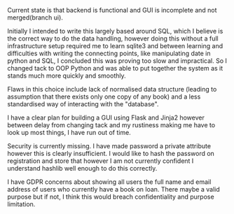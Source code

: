 Current state is that backend is functional and GUI is incomplete and not merged(branch ui).

Initially I intended to write this largely based around SQL, which I believe is the
 correct way to do the data handling, however doing this without a full infrastructure 
 setup required me to learn sqlite3 and between learning and difficulties with writing
 the connecting points, like manipulating date in python and SQL, I concluded this was
 proving too slow and impractical. So I changed tack to OOP Python and was able to put
 together the system as it stands much more quickly and smoothly.

 Flaws in this choice include lack of normalised data structure (leading to assumption
 that there exists only one copy of any book) and a less standardised way of interacting
 with the "database".

 I have a clear plan for building a GUI using Flask and Jinja2 however between delay from
 changing tack and my rustiness making me have to look up most things, I have run out of 
 time. 

 Security is currently missing. I have made password a private attribute however this is
 clearly insufficient. I would like to hash the password on registration and store that
 however I am not currently confident I understand hashlib well enough to do this 
 correctly.

 I have GDPR concerns about showing all users the full name and email address of users
 who currently have a book on loan. There maybe a valid purpose but if not, I think this
 would breach confidentiality and purpose limitation.

